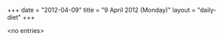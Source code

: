 +++
date = "2012-04-09"
title = "9 April 2012 (Monday)"
layout = "daily-diet"
+++

<p>&lt;no entries&gt;</p>
